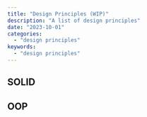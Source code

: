 ```yaml
---
title: "Design Principles (WIP)"
description: "A list of design principles"
date: "2023-10-01"
categories:
  - "design principles"
keywords:
  - "design principles"
---
```


## SOLID
## OOP


